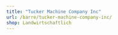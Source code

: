 ```yaml
---
title: "Tucker Machine Company Inc"
url: /barre/tucker-machine-company-inc/
shop: Landwirtschaftlich
---
```

